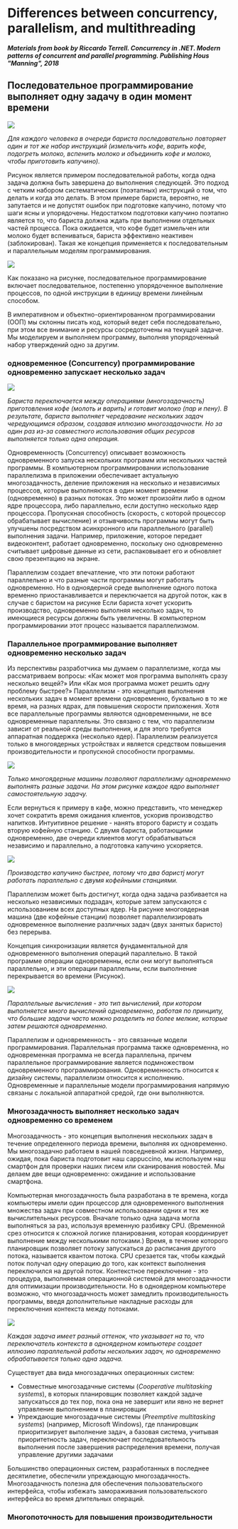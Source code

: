 # Differences between concurrency, parallelism, and multithreading
***Materials from book by Riccardo Terrell. Concurrency in .NET. Modern patterns of concurrent and parallel programming. Publishing Hous "Manning", 2018***

## Последовательное программирование выполняет одну задачу в один момент времени

![](https://github.com/AnzhelikaKravchuk/2018-2019.MMF.BSU/blob/master/3%20course/Pictures/Sequential%20programming.png)

*Для каждого человека в очереди бариста последовательно повторяет один и тот же набор инструкций (измельчить кофе, варить кофе, подогреть молоко, вспенить молоко и объединить кофе и молоко, чтобы приготовить капучино).*

Рисунок является примером последовательной работы, когда одна задача должна быть завершена до выполнения следующей. Это подход с четким набором систематических (поэтапных) инструкций о том, что делать и когда это делать. В этом примере бариста, вероятно, не запутается и не допустят ошибок при подготовке капучино, потому что шаги ясны и упорядочены. Недостатком подготовки капучино поэтапно является то, что бариста должна ждать при выполнении отдельных частей процесса. Пока ожидается, что кофе будет измельчен или молоко будет вспениваться, бариста эффективно неактивен (заблокирован). Такая же концепция применяется к последовательным и параллельным моделям программирования.

![](https://github.com/AnzhelikaKravchuk/2018-2019.MMF.BSU/blob/master/3%20course/Pictures/Sequential%20programming%201.png)

Как показано на рисунке, последовательное программирование включает последовательное, постепенно упорядоченное выполнение процессов, по одной инструкции в единицу времени линейным способом.

В императивном и объектно-ориентированном программировании (ООП) мы склонны писать код, который ведет себя последовательно, при этом все внимание и ресурсы сосредоточены на текущей задаче. Мы моделируем и выполняем программу, выполняя упорядоченный набор утверждений одно за другим.


 ### одновременное (Concurrency) программирование одновременно запускает несколько задач

![](https://github.com/AnzhelikaKravchuk/2018-2019.MMF.BSU/blob/master/3%20course/Pictures/Sequential%20programming%202.png)

*Бариста переключается между операциями (многозадачность) приготовления кофе (молоть и варить) и готовит молоко (пар и пену). В результате, бариста выполняет чередование нескольких задач чередующимся образом, создавая иллюзию многозадачности. Но за один раз из-за совместного использования общих ресурсов выполняется только одна операция.*

Одновременность (Concurrency) описывает возможность одновременного запуска нескольких программ или нескольких частей программы. В компьютерном программировании использование параллелизма в приложении обеспечивает актуальную многозадачность, деление приложения на несколько и независимых процессов, которые выполняются в один момент времени (одновременно) в разных потоках. Это может произойти либо в одном ядре процессора, либо параллельно, если доступно несколько ядер процессора. Пропускная способность (скорость, с которой процессор обрабатывает вычисление) и отзывчивость программы могут быть улучшены посредством асинхронного или параллельного (parallel) выполнения задачи. Например, приложение, которое передает видеоконтент, работает одновременно, поскольку оно одновременно считывает цифровые данные из сети, распаковывает его и обновляет свою презентацию на экране.

Параллелизм создает впечатление, что эти потоки работают параллельно и что разные части программы могут работать одновременно. Но в одноядерной среде выполнение одного потока временно приостанавливается и переключается на другой поток, как в случае с баристом на рисунке Если бариста хочет ускорить производство, одновременно выполняя несколько задач, то имеющиеся ресурсы должны быть увеличены. В компьютерном программировании этот процесс называется параллелизмом.

### Параллельное программирование выполняет одновременно несколько задач

Из перспективы разработчика мы думаем о параллелизме, когда мы рассматриваем вопросы: «Как может моя программа выполнять сразу несколько вещей?» Или «Как моя программа может решить одну проблему быстрее?» Параллелизм - это концепция выполнения нескольких задач в момент времени одновременно, буквально в то же время, на разных ядрах, для повышения скорости приложения. Хотя все параллельные программы являются одновременными, не все одновременные параллельны. Это связано с тем, что параллелизм зависит от реальной среды выполнения, и для этого требуется аппаратная поддержка (несколько ядер). Параллелизм реализуется только в многоядерных устройствах и является средством повышения производительности и пропускной способности программы.

![](https://github.com/AnzhelikaKravchuk/Materials/blob/master/Pictures/Sequential%20programming%203.png)

*Только многоядерные машины позволяют параллелизму одновременно выполнять разные задачи. На этом рисунке каждое ядро выполняет самостоятельную задачу.*

Если вернуться к примеру в кафе, можно представить, что менеджер хочет сократить время ожидания клиентов, ускорив производство напитков. Интуитивное решение - нанять второго баристу и создать вторую кофейную станцию. С двумя бариста, работающими одновременно, две очереди клиентов могут обрабатываться независимо и параллельно, а подготовка капучино ускоряется.

![](https://github.com/AnzhelikaKravchuk/Materials/blob/master/Pictures/Sequential%20programming%204.png)

*Производство капучино быстрее, потому что два баристj могут работать параллельно с двумя кофейными станциями.*

Параллелизм может быть достигнут, когда одна задача разбивается на несколько независимых подзадач, которые затем запускаются с использованием всех доступных ядер. На рисунке многоядерная машина (две кофейные станции) позволяет параллелизировать одновременное выполнение различных задач (двух занятых баристо) без перерыва.

Концепция синхронизации является фундаментальной для одновременного выполнения операций параллельно. В такой программе операции одновременны, если они могут выполняться параллельно, и эти операции параллельны, если выполнение перекрывается во времени (Рисунок).

![](https://github.com/AnzhelikaKravchuk/Materials/blob/master/Pictures/Sequential%20programming%205.png)

*Параллельные вычисления - это тип вычислений, при котором выполняется много вычислений одновременно, работая по принципу, что большие задачи часто можно разделить на более мелкие, которые затем решаются одновременно.*

Параллелизм и одновременность - это связанные модели программирования. Параллельная программа также одновременна, но одновременная программа не всегда параллельна, причем параллельное программирование является подмножеством одновременного программирования. Одновременность относится к дизайну системы, параллелизм относится к исполнению. Одновременные и параллельные модели программирования напрямую связаны с локальной аппаратной средой, где они выполняются.

### Многозадачность выполняет несколько задач одновременно со временем

Многозадачность - это концепция выполнения нескольких задач в течение определенного периода времени, выполняя их одновременно. Мы многозадачно работаем в нашей повседневной жизни. Например, ожидая, пока бариста подготовит наш cappuccino, мы используем наш смартфон для проверки наших писем или сканирования новостей. Мы делаем две вещи одновременно: ожидание и использование смартфона.

Компьютерная многозадачность была разработана в те времена, когда компьютеры имели один процессор для одновременного выполнения множества задач при совместном использовании одних и тех же вычислительных ресурсов. Вначале только одна задача могла выполняться за раз, используя временную разбивку CPU. (Временной срез относится к сложной логике планирования, которая координирует выполнение между несколькими потоками.) Время, в течение которого планировщик позволяет потоку запускаться до расписания другого потока, называется квантом потока. CPU срезается так, чтобы каждый поток получал одну операцию до того, как контекст выполнения переключился на другой поток. Контекстное переключение - это процедура, выполняемая операционной системой для многозадачности для оптимизации производительности. Но в одноядерном компьютере возможно, что многозадачность может замедлить производительность программы, введя дополнительные накладные расходы для переключения контекста между потоками.

![](https://github.com/AnzhelikaKravchuk/Materials/blob/master/Pictures/6.png)

*Каждая задача имеет разный оттенок, что указывает на то, что переключатель контекста в одноядерном компьютере создает иллюзию параллельной работы нескольких задач, но одновременно обрабатывается только одна задача.*

Существует два вида многозадачных операционных систем:
  - Совместные многозадачные системы (*Cooperative multitasking systems*), в которых планировщик позволяет каждой задаче запускатьcся до тех пор, пока она не завершит или явно не вернет управление выполнением в планировщик 
  - Упреждающие многозадачные системы (*Preemptive multitasking systems*) (например, Microsoft Windows), где планировщик приоритизирует выполнение задач, а базовая система, учитывая приоритетность задач, переключает последовательность выполнения после завершения распределения времени, получая управление другими задачами

Большинство операционных систем, разработанных в последнее десятилетие, обеспечили упреждающую многозадачность. Многозадачность полезна для обеспечения пользовательского интерфейса, чтобы избежать замораживания пользовательского интерфейса во время длительных операций.

### Многопоточность для повышения производительности
